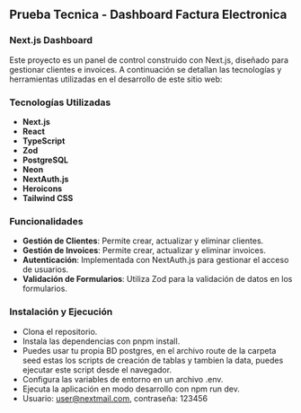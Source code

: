 ## Prueba Tecnica - Dashboard Factura Electronica

### Next.js Dashboard

Este proyecto es un panel de control construido con Next.js, diseñado para gestionar clientes e invoices. A continuación se detallan las tecnologías y herramientas utilizadas en el desarrollo de este sitio web:

### Tecnologías Utilizadas

- **Next.js**
- **React**
- **TypeScript**
- **Zod**
- **PostgreSQL**
- **Neon**
- **NextAuth.js**
- **Heroicons**
- **Tailwind CSS**

### Funcionalidades

- **Gestión de Clientes**: Permite crear, actualizar y eliminar clientes.
- **Gestión de Invoices**: Permite crear, actualizar y eliminar invoices.
- **Autenticación**: Implementada con NextAuth.js para gestionar el acceso de usuarios.
- **Validación de Formularios**: Utiliza Zod para la validación de datos en los formularios.

### Instalación y Ejecución

- Clona el repositorio.
- Instala las dependencias con pnpm install.
- Puedes usar tu propia BD postgres, en el archivo route de la carpeta seed estas los scripts de creación de tablas y tambien la data, puedes ejecutar este script desde el navegador.
- Configura las variables de entorno en un archivo .env.
- Ejecuta la aplicación en modo desarrollo con npm run dev.
- Usuario: user@nextmail.com, contraseña: 123456
